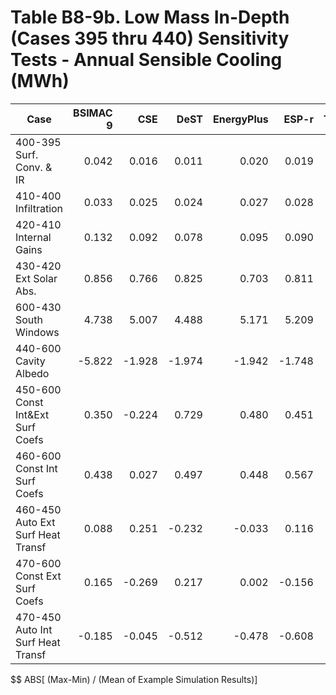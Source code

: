 # Table B8-9b. Low Mass In-Depth (Cases 395 thru 440) Sensitivity Tests - Annual Sensible Cooling (MWh)
| Case |BSIMAC 9 |CSE |DeST |EnergyPlus |ESP-r |TRNSYS | |Min |Max |Mean |Dev % $$ | |TestSoftware1 |
|-----|-----:|-----:|-----:|-----:|-----:|-----:|-----:|-----:|-----:|-----:|-----:|-----:|-----:|
| 400-395 Surf. Conv. & IR |0.042 |0.016 |0.011 |0.020 |0.019 |0.009 | |0.009 |0.042 |0.019 |168.7 | |0.021 |
| 410-400 Infiltration |0.033 |0.025 |0.024 |0.027 |0.028 |0.022 | |0.022 |0.033 |0.027 |39.8 | |0.026 |
| 420-410 Internal Gains |0.132 |0.092 |0.078 |0.095 |0.090 |0.074 | |0.074 |0.132 |0.094 |61.7 | |0.096 |
| 430-420 Ext Solar Abs. |0.856 |0.766 |0.825 |0.703 |0.811 |0.630 | |0.630 |0.856 |0.765 |29.6 | |0.703 |
| 600-430 South Windows |4.738 |5.007 |4.488 |5.171 |5.209 |5.040 | |4.488 |5.209 |4.942 |14.6 | |5.171 |
| 440-600 Cavity Albedo |-5.822 |-1.928 |-1.974 |-1.942 |-1.748 |-2.038 | |-5.822 |-1.748 |-2.575 |158.2 | |-1.942 |
| 450-600 Const Int&Ext Surf Coefs |0.350 |-0.224 |0.729 |0.480 |0.451 |0.751 | |-0.224 |0.751 |0.423 |230.6 | |0.480 |
| 460-600 Const Int Surf Coefs |0.438 |0.027 |0.497 |0.448 |0.567 |0.464 | |0.027 |0.567 |0.407 |132.9 | |0.448 |
| 460-450 Auto Ext Surf Heat Transf |0.088 |0.251 |-0.232 |-0.033 |0.116 |-0.287 | |-0.287 |0.251 |-0.016 |3319.8 | |-0.032 |
| 470-600 Const Ext Surf Coefs |0.165 |-0.269 |0.217 |0.002 |-0.156 |0.276 | |-0.269 |0.276 |0.039 |1392.5 | |0.002 |
| 470-450 Auto Int Surf Heat Transf |-0.185 |-0.045 |-0.512 |-0.478 |-0.608 |-0.475 | |-0.608 |-0.045 |-0.384 |146.6 | |-0.478 |

$$ ABS[ (Max-Min) / (Mean of Example Simulation Results)]


